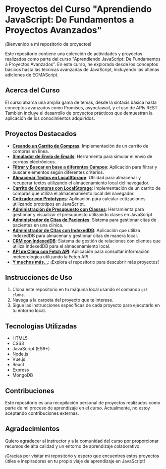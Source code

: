 # Proyectos del Curso "Aprendiendo JavaScript: De Fundamentos a Proyectos Avanzados"

¡Bienvenido a mi repositorio de proyectos!

Este repositorio contiene una colección de actividades y proyectos realizados como parte del curso "Aprendiendo JavaScript: De Fundamentos a Proyectos Avanzados". En este curso, he explorado desde los conceptos básicos hasta las técnicas avanzadas de JavaScript, incluyendo las últimas adiciones de ECMAScript.

## Acerca del Curso

El curso abarca una amplia gama de temas, desde la sintaxis básica hasta conceptos avanzados como Promises, async/await, y el uso de APIs REST. También incluye el desarrollo de proyectos prácticos que demuestran la aplicación de los conocimientos adquiridos.

## Proyectos Destacados

- **[Creando un Carrito de Compras](CreandoUnCarritoDeCompras/)**: Implementación de un carrito de compras en línea.
- **[Simulador de Envío de Emails](SimuladorDeEnvioDeEmails/)**: Herramienta para simular el envío de correos electrónicos.
- **[Filtrar y Buscar en base a diferentes Campos](FiltrarYBuscarEnBaseADiferentesCampos/)**: Aplicación para filtrar y buscar elementos según diferentes criterios.
- **[Almacenar Textos en LocalStorage](AlmacenarTextosEnLocalStorage/)**: Utilidad para almacenar y recuperar textos utilizando el almacenamiento local del navegador.
- **[Carrito de Compras con LocalStorage](CarritoDeComprasConLocalStorage/)**: Implementación de un carrito de compras que utiliza el almacenamiento local del navegador.
- **[Cotizador con Prototypes](CotizadorConPrototypes/)**: Aplicación para calcular cotizaciones utilizando prototipos en JavaScript.
- **[Administración de Presupuesto con Classes](AdministracionDePresupuestoConClasses/)**: Herramienta para gestionar y visualizar el presupuesto utilizando clases en JavaScript.
- **[Administrador de Citas de Pacientes](AdministradorDeCitasDePacientes/)**: Sistema para gestionar citas de pacientes en una clínica.
- **[Administrador de Citas con IndexedDB](AdministradorDeCitasConIndexedDB/)**: Aplicación que utiliza IndexedDB para almacenar y gestionar citas de manera local.
- **[CRM con IndexedDB](CRMConIndexedDB/)**: Sistema de gestión de relaciones con clientes que utiliza IndexedDB para el almacenamiento local.
- **[API de Clima con Fetch API](APIDeClimaConFetchAPI/)**: Aplicación para consultar información meteorológica utilizando la Fetch API.
- **[Y muchos más...](#)**: ¡Explora el repositorio para descubrir más proyectos!

## Instrucciones de Uso

1. Clona este repositorio en tu máquina local usando el comando `git clone`.
2. Navega a la carpeta del proyecto que te interese.
3. Sigue las instrucciones específicas de cada proyecto para ejecutarlo en tu entorno local.

## Tecnologías Utilizadas

- HTML5
- CSS3
- JavaScript (ES6+)
- Node.js
- Vue.js
- React
- Express
- MongoDB

## Contribuciones

Este repositorio es una recopilación personal de proyectos realizados como parte de mi proceso de aprendizaje en el curso. Actualmente, no estoy aceptando contribuciones externas.

## Agradecimientos

Quiero agradecer al instructor y a la comunidad del curso por proporcionar recursos de alta calidad y un entorno de aprendizaje colaborativo.

¡Gracias por visitar mi repositorio y espero que encuentres estos proyectos útiles e inspiradores en tu propio viaje de aprendizaje en JavaScript!

